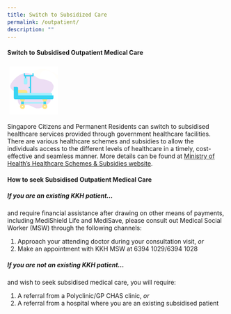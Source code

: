 ```yaml
---
title: Switch to Subsidized Care
permalink: /outpatient/
description: ""
---
```

#### **Switch to Subsidised Outpatient Medical Care**

<img src="images/oc-new.png" style="-webkit-tap-highlight-; vertical-align: middle; max-width: 22%; margin: 5px;">

Singapore Citizens and Permanent Residents can switch to subsidised healthcare services provided through government healthcare facilities. There are various healthcare schemes and subsidies to allow the individuals access to the different levels of healthcare in a timely, cost-effective and seamless manner. More details can be found at [Ministry of Health’s Healthcare Schemes & Subsidies website](https://www.moh.gov.sg/cost-financing/healthcare-schemes-subsidies).

#### **How to seek Subsidised Outpatient Medical Care**

##### **If you are an existing KKH patient...**
and require financial assistance after drawing on other means of payments, including MediShield Life and MediSave, please consult out Medical Social Worker (MSW) through the following channels:
1. Approach your attending doctor during your consultation visit, *or*
2. Make an appointment with KKH MSW at 6394 1029/6394 1028

##### **If you are not an existing KKH patient...**
and wish to seek subsidised medical care, you will require:
1. A referral from a Polyclinic/GP CHAS clinic, *or*
2. A referral from a hospital where you are an existing subsidised patient